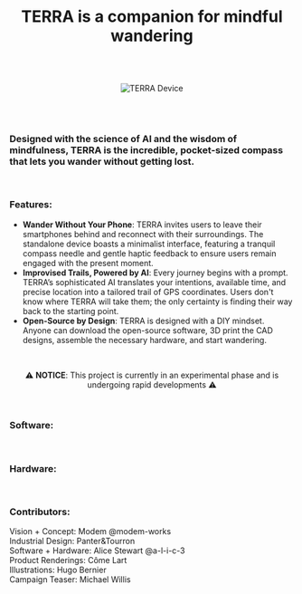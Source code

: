 <h1 align="center">TERRA is a companion for mindful wandering</h1>

<br> <!-- Additional spacing -->
<br> <!-- Additional spacing -->

<p align="center">
  <img src="https://modemworks.com/wp-content/uploads/2024/03/terra_device01.png" alt="TERRA Device">
</p>

<br> <!-- Additional spacing -->
<br> <!-- Additional spacing -->

###  Designed with the science of AI and the wisdom of mindfulness, TERRA is the incredible, pocket-sized compass that lets you wander without getting lost.

<br> <!-- Additional spacing -->

### Features:
- **Wander Without Your Phone**: TERRA invites users to leave their smartphones behind and reconnect with their surroundings. The standalone device boasts a minimalist interface, featuring a tranquil compass needle and gentle haptic feedback to ensure users remain engaged with the present moment. 
- **Improvised Trails, Powered by AI**: Every journey begins with a prompt. TERRA’s sophisticated AI translates your intentions, available time, and precise location into a tailored trail of GPS coordinates. Users don't know where TERRA will take them; the only certainty is finding their way back to the starting point.
- **Open-Source by Design**: TERRA is designed with a DIY mindset. Anyone can download the open-source software, 3D print the CAD designs, assemble the necessary hardware, and start wandering.

<br> <!-- Additional spacing -->

<p align="center">
  ⚠️ <strong>NOTICE</strong>: This project is currently in an experimental phase and is undergoing rapid developments ⚠️
</p>

<br> <!-- Additional spacing -->


### Software:

<br> <!-- Additional spacing -->


### Hardware:


<br> <!-- Additional spacing -->


### Contributors:
Vision + Concept: Modem @modem-works<br> 
Industrial Design: Panter&Tourron <br> 
Software + Hardware: Alice Stewart @a-l-i-c-3 <br> 
Product Renderings: Côme Lart <br> 
Illustrations: Hugo Bernier <br> 
Campaign Teaser: Michael Willis

